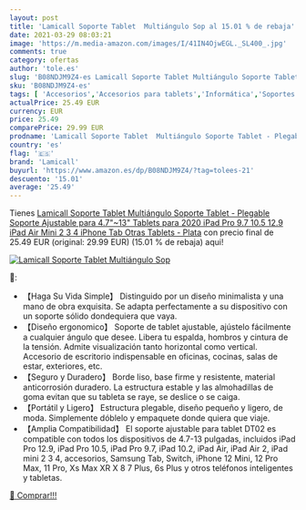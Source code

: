 ```yaml
---
layout: post
title: 'Lamicall Soporte Tablet  Multiángulo Sop al 15.01 % de rebaja'
date: 2021-03-29 08:03:21
image: 'https://m.media-amazon.com/images/I/41IN4OjwEGL._SL400_.jpg'
comments: true
category: ofertas
author: 'tole.es'
slug: 'B08NDJM9Z4-es Lamicall Soporte Tablet Multiángulo Soporte Tablet -...'
sku: 'B08NDJM9Z4-es'
tags: [ 'Accesorios','Accesorios para tablets','Informática','Soportes para tablets','ipad','iphone','lamicall', ]
actualPrice: 25.49 EUR
currency: EUR
price: 25.49
comparePrice: 29.99 EUR
prodname: 'Lamicall Soporte Tablet  Multiángulo Soporte Tablet - Plegable Soporte Ajustable para 4.7"~13" Tablets para 2020 iPad Pro 9.7  10.5  12.9  iPad Air Mini 2 3 4  iPhone  Tab  Otras Tablets - Plata'
country: 'es'
flag: '🇪🇸'
brand: 'Lamicall'
buyurl: 'https://www.amazon.es/dp/B08NDJM9Z4/?tag=tolees-21'
descuento: '15.01'
average: '25.49'
---
```


Tienes [Lamicall Soporte Tablet  Multiángulo Soporte Tablet - Plegable Soporte Ajustable para 4.7"~13" Tablets para 2020 iPad Pro 9.7  10.5  12.9  iPad Air Mini 2 3 4  iPhone  Tab  Otras Tablets - Plata](https://www.amazon.es/dp/B08NDJM9Z4/?tag=tolees-21) con precio final de  25.49 EUR (original: 29.99 EUR) (15.01 %  de rebaja) aqui!

[![Lamicall Soporte Tablet  Multiángulo Sop](https://m.media-amazon.com/images/I/41IN4OjwEGL._SL400_.jpg)](https://www.amazon.es/dp/B08NDJM9Z4/?tag=tolees-21)

🔎:

- 【Haga Su Vida Simple】 Distinguido por un diseño minimalista y una mano de obra exquisita. Se adapta perfectamente a su dispositivo con un soporte sólido dondequiera que vaya.
- 【Diseño ergonomico】 Soporte de tablet ajustable, ajústelo fácilmente a cualquier ángulo que desee. Libera tu espalda, hombros y cintura de la tensión. Admite visualización tanto horizontal como vertical. Accesorio de escritorio indispensable en oficinas, cocinas, salas de estar, exteriores, etc.
- 【Seguro y Duradero】 Borde liso, base firme y resistente, material anticorrosión duradero. La estructura estable y las almohadillas de goma evitan que su tableta se raye, se deslice o se caiga.
- 【Portátil y Ligero】 Estructura plegable, diseño pequeño y ligero, de moda. Simplemente dóblelo y empaquete donde quiera que viaje.
- 【Amplia Compatibilidad】 El soporte ajustable para tablet DT02 es compatible con todos los dispositivos de 4.7-13 pulgadas, incluidos iPad Pro 12.9, iPad Pro 10.5, iPad Pro 9.7, iPad 10.2, iPad Air, iPad Air 2, iPad mini 2 3 4, accesorios, Samsung Tab, Switch, iPhone 12 Mini, 12 Pro Max, 11 Pro, Xs Max XR X 8 7 Plus, 6s Plus y otros teléfonos inteligentes y tabletas.

[🛒 Comprar!!!](https://www.amazon.es/dp/B08NDJM9Z4/?tag=tolees-21)

